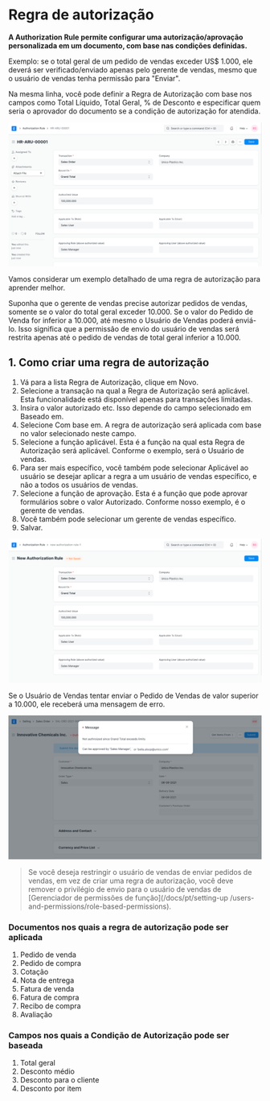 # Regra de autorização


**A Authorization Rule permite configurar uma autorização/aprovação personalizada em um documento, com base nas condições definidas.**


Exemplo: se o total geral de um pedido de vendas exceder US$ 1.000, ele deverá ser verificado/enviado apenas pelo gerente de vendas, mesmo que o usuário de vendas tenha permissão para "Enviar".


Na mesma linha, você pode definir a Regra de Autorização com base nos campos como Total Líquido, Total Geral, % de Desconto e especificar quem seria o aprovador do documento se a condição de autorização for atendida.


![Regra de autorização](/files/authorization-rule.png)


Vamos considerar um exemplo detalhado de uma regra de autorização para aprender melhor.


Suponha que o gerente de vendas precise autorizar pedidos de vendas, somente se o valor do total geral exceder 10.000. Se o valor do Pedido de Venda for inferior a 10.000, até mesmo o Usuário de Vendas poderá enviá-lo. Isso significa que a permissão de envio do usuário de vendas será restrita apenas até o pedido de vendas de total geral inferior a 10.000.


## 1. Como criar uma regra de autorização


1. Vá para a lista Regra de Autorização, clique em Novo.
2. Selecione a transação na qual a Regra de Autorização será aplicável. Esta funcionalidade está disponível apenas para transações limitadas.
3. Insira o valor autorizado etc. Isso depende do campo selecionado em Baseado em.
4. Selecione Com base em. A regra de autorização será aplicada com base no valor selecionado neste campo.
5. Selecione a função aplicável. Esta é a função na qual esta Regra de Autorização será aplicável. Conforme o exemplo, será o Usuário de vendas.
6. Para ser mais específico, você também pode selecionar Aplicável ao usuário se desejar aplicar a regra a um usuário de vendas específico, e não a todos os usuários de vendas.
7. Selecione a função de aprovação. Esta é a função que pode aprovar formulários sobre o valor Autorizado. Conforme nosso exemplo, é o gerente de vendas.
8. Você também pode selecionar um gerente de vendas específico.
9. Salvar.


![Regra de autorização](/files/new-authorization-rule.png)


Se o Usuário de Vendas tentar enviar o Pedido de Vendas de valor superior a 10.000, ele receberá uma mensagem de erro.


![Mensagem de validação da regra de autorização](/files/authorization-rule-validation-message.png)



> 
> Se você deseja restringir o usuário de vendas de enviar pedidos de vendas, em vez de criar uma regra de autorização, você deve remover o privilégio de envio para o usuário de vendas de [Gerenciador de permissões de função](/docs/pt/setting-up /users-and-permissions/role-based-permissions).
> 
> 
> 


### Documentos nos quais a regra de autorização pode ser aplicada


1. Pedido de venda
2. Pedido de compra
3. Cotação
4. Nota de entrega
5. Fatura de venda
6. Fatura de compra
7. Recibo de compra
8. Avaliação


### Campos nos quais a Condição de Autorização pode ser baseada


1. Total geral
2. Desconto médio
3. Desconto para o cliente
4. Desconto por item
